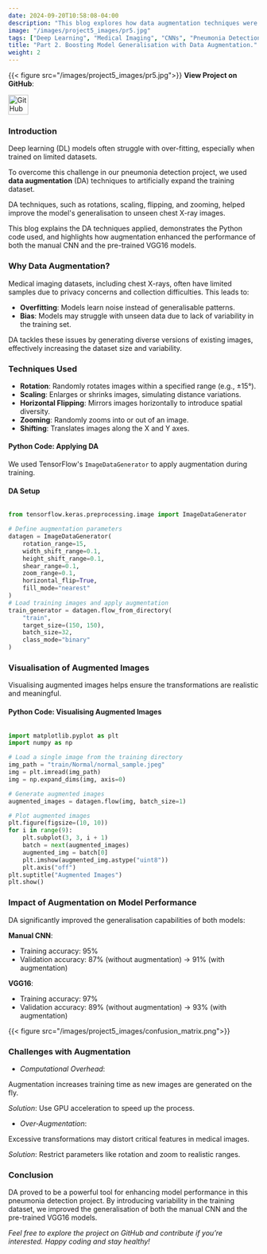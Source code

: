 ```yaml
---
date: 2024-09-20T10:58:08-04:00
description: "This blog explores how data augmentation techniques were used to enhance the generalisation of CNN models for pneumonia detection. From rotations to zooming, augmentation improved model performance on unseen chest X-ray images."
image: "/images/project5_images/pr5.jpg"
tags: ["Deep Learning", "Medical Imaging", "CNNs", "Pneumonia Detection", "VGG16", "Computer Vision", "Chest X-ray Analysis", "Healthcare AI", "Neural Networks", "Image Classification"]
title: "Part 2. Boosting Model Generalisation with Data Augmentation."
weight: 2
---
```


{{< figure src="/images/project5_images/pr5.jpg">}}
**View Project on GitHub**:  

<a href="https://github.com/drnsmith/pneumonia-detection-CNN" target="_blank">
    <img src="/images/github.png" alt="GitHub" style="width:40px; height:40px; vertical-align: middle;">
</a>

### Introduction

Deep learning (DL) models often struggle with over-fitting, especially when trained on limited datasets. 

To overcome this challenge in our pneumonia detection project, we used **data augmentation** (DA) techniques to artificially expand the training dataset. 

DA techniques, such as rotations, scaling, flipping, and zooming, helped improve the model's generalisation to unseen chest X-ray images.

This blog explains the DA techniques applied, demonstrates the Python code used, and highlights how augmentation enhanced the performance of both the manual CNN and the pre-trained VGG16 models.

### Why Data Augmentation?

Medical imaging datasets, including chest X-rays, often have limited samples due to privacy concerns and collection difficulties. This leads to:

 - **Overfitting**: Models learn noise instead of generalisable patterns.
 - **Bias**: Models may struggle with unseen data due to lack of variability in the training set.

DA tackles these issues by generating diverse versions of existing images, effectively increasing the dataset size and variability.

### Techniques Used

 - **Rotation**: Randomly rotates images within a specified range (e.g., ±15°).
 - **Scaling**: Enlarges or shrinks images, simulating distance variations.
 - **Horizontal Flipping**: Mirrors images horizontally to introduce spatial diversity.
 - **Zooming**: Randomly zooms into or out of an image.
 - **Shifting**: Translates images along the X and Y axes.

#### Python Code: Applying DA

We used TensorFlow's `ImageDataGenerator` to apply augmentation during training.

#### DA Setup
```python

from tensorflow.keras.preprocessing.image import ImageDataGenerator

# Define augmentation parameters
datagen = ImageDataGenerator(
    rotation_range=15,
    width_shift_range=0.1,
    height_shift_range=0.1,
    shear_range=0.1,
    zoom_range=0.1,
    horizontal_flip=True,
    fill_mode="nearest"
)
# Load training images and apply augmentation
train_generator = datagen.flow_from_directory(
    "train",
    target_size=(150, 150),
    batch_size=32,
    class_mode="binary"
)
```
### Visualisation of Augmented Images

Visualising augmented images helps ensure the transformations are realistic and meaningful.

#### Python Code: Visualising Augmented Images

```python

import matplotlib.pyplot as plt
import numpy as np

# Load a single image from the training directory
img_path = "train/Normal/normal_sample.jpeg"
img = plt.imread(img_path)
img = np.expand_dims(img, axis=0)

# Generate augmented images
augmented_images = datagen.flow(img, batch_size=1)

# Plot augmented images
plt.figure(figsize=(10, 10))
for i in range(9):
    plt.subplot(3, 3, i + 1)
    batch = next(augmented_images)
    augmented_img = batch[0]
    plt.imshow(augmented_img.astype("uint8"))
    plt.axis("off")
plt.suptitle("Augmented Images")
plt.show()
```
### Impact of Augmentation on Model Performance

DA significantly improved the generalisation capabilities of both models:

**Manual CNN**:

 - Training accuracy: 95%
 - Validation accuracy: 87% (without augmentation) → 91% (with augmentation)

**VGG16**:

 - Training accuracy: 97%
 - Validation accuracy: 89% (without augmentation) → 93% (with augmentation)

{{< figure src="/images/project5_images/confusion_matrix.png">}}

### Challenges with Augmentation

 - *Computational Overhead*:

Augmentation increases training time as new images are generated on the fly.

*Solution*: Use GPU acceleration to speed up the process.

 - *Over-Augmentation*:

Excessive transformations may distort critical features in medical images.

*Solution*: Restrict parameters like rotation and zoom to realistic ranges.

### Conclusion

DA proved to be a powerful tool for enhancing model performance in this pneumonia detection project. By introducing variability in the training dataset, we improved the generalisation of both the manual CNN and the pre-trained VGG16 models.

*Feel free to explore the project on GitHub and contribute if you’re interested. Happy coding and stay healthy!*